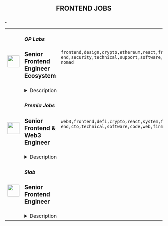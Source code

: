 <div align="center"><h2>FRONTEND JOBS</h2></div><table><tr>
                <td width="100" height="100" rowspan="2">
                    <img src="https://remoteok.com/assets/img/jobs/dde93ea7f1d4a7df0f86cb2260e3500c1677482138.peg" width="38px" height="auto">
                </td>
                <td width="300">
                    <h5>OP Labs</h5>
                    <h3>Senior Frontend Engineer Ecosystem</h3>
                </td>
                <td width="300">
                    <code>frontend,design,crypto,ethereum,react,front-end,security,technical,support,software,growth,ui,code,web,javascript,typescript,senior,analytics,recruiting,engineer,digital nomad</code>
                </td>
                <td width="200">
                <text>8 days ago</text>
                </td>
                <td width="100" rowspan="2">
                <a href="https://remoteOK.com/remote-jobs/remote-senior-frontend-engineer-ecosystem-op-labs-200893" align="right" target="_blank">Apply</a>
                </td>
            </tr>
            <tr>
                <td colspan="3">
                <details><summary>Description</summary>
                <div class="content-intro">
<p>From the code to the values, we are Ethereum-aligned. We believe Ethereum has the potential to solve some of humanityâs most crucial coordination issues. Since our initial inception as a non-profit research group, we have have sought to scale both its technology and values.</p>
<p>At present the most pressing bottleneck to the growth of Ethereum is its performance and scalability. We are building the most elegant solution to this problem. We do this out in the open because we believe in open source and its ability to accelerate innovation.</p>
<p>Not only do we improve Ethereum's performance by orders of magnitude, we donate 100% of the profits generated from doing so to Ethereum public goods. We do this because we believe the future of the open internet is too important to be left to chance. By operating as a Public Benefit Corporation we're able to align private incentives with public good and create a positive-sum economic model that provides a sustainable future for the internet.</p>
</div><p>We are hiring a Frontend Engineer to join our Ecosystem pod in building products that drive growth to Optimism. The person in this role will work closely with product, design and analytics teams and have a meaningful impact on the Optimism user experience.</p>
<h3>What are the role responsibilities?</h3>
<ul>
<li>Shape and build products that drive growth of the protocol</li>
<li>Contribute to iterations on Optimismâs governance and identity work</li>
<li>Work with launch partners from across the Ethereum ecosystem</li>
<li>Collect and provide feedback on the Optimism builder experience</li>
<li>Work with design team to fine-tune the Optimism design system</li>
<li>Create smooth and elegant user experience with modern-day Javascript based UI frameworks like React</li>
</ul>
<h3>What skills do you bring?</h3>
<ul>
<li>A strong background in product-centric software development </li>
<li>Experience working on a highly cross-functional team</li>
<li>Fluency in React and Typescript with knowledge of current best practices and understanding of the trends and technical progression of web frameworks and design patterns</li>
<li>Familiarity with front-end architecture, including performance, security and usability</li>
<li>Experience implementing web experiences for desktop and responsive experiences for mobile</li>
<li>Knowledge of blockchain fundamentals and the crypto landscape a strong plus</li>
</ul>
<h3>Recent Eosystem Pod projects:</h3>
<ul>
<li>
<a href="https://app.optimism.io/quests" rel="noopener noreferrer nofollow">Quests</a> (onboarding)</li>
<li>
<a href="https://community.optimism.io/docs/governance/attestation-station/" rel="noopener noreferrer nofollow">The AttestationStation</a> (identity layer)</li>
<li>
<a href="https://app.optimism.io/optimist-nft" rel="noopener noreferrer nofollow">The Optimist NFT</a> (identity layer)</li>
</ul><div class="content-conclusion">
<h3>What you'll like about us:</h3>
<ul>
<li>We take care of our employeesâfrom fully paid medical, dental and vision to a 4% 401K match, we've got you coveredâlearn more about our<a href="https://oplabs.notion.site/OP-Labs-PBC-Hiring-FAQ-79f82dd0763e4344b99e9ce3ea1728da" target="_blank" rel="noopener noreferrer nofollow"> <strong>benefits, culture and all recruiting FAQ here.</strong></a>
</li>
<li>We take pride in the accomplishments of our teammates and support each other in doing the best work of our careers.</li>
<li>Our team is a diverse group of people from a variety of backgrounds and interests. We cherish our eclecticism and consider it a great strength.</li>
<li>We have a transparent, feedback-driven and fun-centric culture.</li>
<li>We are a team of buildersâour founding team has been working on Ethereum scalability since 2015.</li>
</ul>
<p><strong>We strongly encourage candidates of all different backgrounds to apply.</strong> We believe that our work is stronger with a variety of perspectives, and weâre eager to further diversify our company. If you have a background that you feel would make an impact at Optimism, please consider applying. Weâre committed to building an inclusive, supportive place for you to do the best work of your career.</p>
</div><br/><br/>Please mention the word **OVERTAKE** and tag RNTQuMTU2LjY1LjE1OA== when applying to show you read the job post completely (#RNTQuMTU2LjY1LjE1OA==). This is a beta feature to avoid spam applicants. Companies can search these words to find applicants that read this and see they're human.
                </details>
                </td>
            </tr>,<tr>
                <td width="100" height="100" rowspan="2">
                    <img src="https://remoteok.com/assets/img/jobs/e42d39f81ce6a22e194c5ad651578a341677482126.peg" width="38px" height="auto">
                </td>
                <td width="300">
                    <h5>Premia Jobs</h5>
                    <h3>Senior Frontend & Web3 Engineer</h3>
                </td>
                <td width="300">
                    <code>web3,frontend,defi,crypto,react,system,front-end,cto,technical,software,code,web,financial,senior,marketing,analytics,engineer,engineering</code>
                </td>
                <td width="200">
                <text>8 days ago</text>
                </td>
                <td width="100" rowspan="2">
                <a href="https://remoteOK.com/remote-jobs/remote-senior-frontend-web3-engineer-premia-jobs-200892" align="right" target="_blank">Apply</a>
                </td>
            </tr>
            <tr>
                <td colspan="3">
                <details><summary>Description</summary>
                <div><b>Senior Frontend & Web3 Engineer - Remote</b></div><div><br></div><div>Premia is a decentralized options platform connecting traders and liquidity providers of all backgrounds.  Offering non-custodial options to hedge, speculate, or earn yield on your digital assets.  Premia offers first of its kind automated market maker solutions in the DeFi space for Options Contracts through our use of Smart Liquidity Pools and Dynamic Pricing.  Premia enables best-in-class pricing based on market volatility, providing fully-featured peer-to-pool trading and capital efficiency to DeFi options.</div><div> </div><div>We are one of the smallest and most impactful teams in crypto. We are a globally distributed organization, with all positions being fully remote.</div><div> </div><div>Weâre looking for a passionate, self-motivated engineer to help us build the next generation of financial products. As a dedicated frontend hire, you will gain ownership over our existing suite of web products, as well as the ability to influence the creation, design, and execution of future products. You will be responsible for ensuring a consistent, high-quality user experience across trading interfaces, data-heavy analytics pages, documentation portals and more.</div><div><b> </b></div><div><b>Who are you?</b></div><div><span style="font-size:11pt;">A senior-level front-end engineer (JS/TS + React veteran) who is also crypto-native. At the very least, you understand and hold crypto assets or ideally have developed decentralized applications leveraging blockchain technology before, preferably EVM-compatible. </span></div><div><br></div><div><span style="font-size:11pt;">You are passionate about building bleeding-edge technology for the next iteration of the internet with the use of cryptography and understand the necessity for building beautiful and user-friendly GUIs in order to facilitate the transition to web3. </span></div><div><br></div><div><span style="font-size:11pt;">You have experience and are culturally aligned with fast-moving small teams. You have worked at remote (globally distributed) startups before. You are self-driven, are comfortable wearing many hats, can ship patches and features swiftly when needed. You can identify company priorities, own them, and iterate quickly to ship the best solution.</span></div><div><br></div><div><span style="font-size:11pt;">You can write and speak fluent English and have great communication skills.</span></div><div><br></div><div><b>The Role:</b></div><div><span style="font-size:11pt;">Engineers at Premia work with our CTO and our existing engineering team to innovate, architect, and develop user-facing features and new iterations of the Premia app, as well as our event indexing system (The Graph).</span></div><div><br></div><div><span style="font-size:11pt;">In addition, you will work closely with other departments such as Design, QA, Operations, and Marketing teams to successfully execute the implementation, testing, and deployment of new features.</span></div><div><br></div><div><span style="font-size:11pt;">As a senior engineer, you will help (mentor) other members of the team, and will make sure components and app pages are well optimized and running smoothly. </span></div><div><br></div><div><b>Responsibilities</b></div><div><span style="font-size:11pt;">-Design, scope, and estimate complex features at the component level.</span></div><div><span style="font-size:11pt;">-Build, test, and ship features, patches, and updates to our web app.</span></div><div><span style="font-size:11pt;">-Collaborate with the team and cross-functional partners on all aspects of product development.</span></div><div><span style="font-size:11pt;">-Identify and advocate for team-wide areas of improvement and best practices.</span></div><div><span style="font-size:11pt;">-Mentor team members to refine their technical and architectural skills.</span></div><div><span style="font-size:11pt;">-Help maintain our subgraph repository written in AssemblyScript (JS subset)</span></div><div><br></div><div><b>Requirements</b></div><div><span style="font-size:11pt;">-Experience owning and shipping products</span></div><div><span style="font-size:11pt;">-5+ years of industry experience in software engineering</span></div><div>
<span style="font-size:11pt;">-A mastery of Javascript, Typescript, and React with an understanding of encryption and cryptography </span> <span style="font-size:11pt;">fundamentals.</span>
</div><div><span style="font-size:11pt;">-Experience working with GraphQL</span></div><div><span style="font-size:11pt;">-Basic web3 understanding: Wallets, transactions, explorers, POW/POS, gas price, etc.</span></div><div><span style="font-size:11pt;">-Ability to quickly iterate and ship code using test-driven development patterns</span></div><div><span style="font-size:11pt;">-Ability to build modern, event-driven React frontends, converting Figma designs into functional components</span></div><div><span style="font-size:11pt;">-Mastery of CSS, preferably via a library like MaterialUI</span></div><div><span style="font-size:11pt;">-Experience with version control, such as Git</span></div><div><span style="font-size:11pt;">-Knowledge of engineering best practices such as continuous integration</span></div><div><span style="font-size:11pt;">-Exceptional judgment, problem-solving skills, and an analytical mindset</span></div><div><span style="font-size:11pt;">-Ability to work in areas beyond your comfort zone and motivated by personal growth</span></div><div><span style="font-size:11pt;">-A passion for learning and a self-awareness of your learning style</span></div><div><span style="font-size:11pt;">-(Nice to have) Previous experience with web3.js or ethers.js libraries. </span></div><div><br></div><div><b>Benefits</b></div><div>Work from anywhere (Remote first), Flexible working hours, Flexible vacation policy, Competitive Salary + Token bonus (portion or all can be paid in Crypto).  Premia is committed to a diverse and inclusive workplace and is an equal opportunity employer. We do not discriminate on the basis of race, national origin, gender, gender identity, sexual orientation, protected veteran status, disability, age, or other legally protected status.</div><div><br></div><div>Premia welcomes all qualified persons to apply. Compensation will be competitive and commensurate with experience. This is a full time role.</div><div><br></div><div>To find out more you can view their website at <a href="https://premia.finance/" class="postings-link" rel="noopener noreferrer nofollow">https://premia.finance/</a>
</div><br/><br/>Please mention the word **EXPERTLY** and tag RNTQuMTU2LjY1LjE1OA== when applying to show you read the job post completely (#RNTQuMTU2LjY1LjE1OA==). This is a beta feature to avoid spam applicants. Companies can search these words to find applicants that read this and see they're human.
                </details>
                </td>
            </tr>,<tr>
                <td width="100" height="100" rowspan="2">
                    <img src="https://pbs.twimg.com/profile_images/1445184469132926979/udMW3mSs_400x400.jpg" width="38px" height="auto">
                </td>
                <td width="300">
                    <h5>Slab</h5>
                    <h3>Senior Frontend Engineer</h3>
                </td>
                <td width="300">
                    <code></code>
                </td>
                <td width="200">
                <text>0 days ago</text>
                </td>
                <td width="100" rowspan="2">
                <a href="https://jobs.lever.co/slab/287fe35f-9e9d-4d5a-a2d5-d1d7fc67c347" align="right" target="_blank">Apply</a>
                </td>
            </tr>
            <tr>
                <td colspan="3">
                <details><summary>Description</summary>
                <div class="section page-centered" data-qa="job-description"><div><b style="font-size: 18px">About: </b></div><div><br></div><div>At&nbsp;<a href="https://slab.com/" class="postings-link">Slab</a>, we believe that knowledge is the foundation of any organization's success. When a team's collective knowledge is accessible, that team's potential is limitless. That's why we're making the workplace a source of learning and purpose through knowledge-sharing. Our product helps teams easily create, organize, and discover knowledge across the entire company, from non-technical to tech-savvy. Thousands of customers rely on Slab across their entire workforces, including Asana, Benchling, and Fivetran.</div><div><br></div><div>As a small product-focused company, you'll join a team of experienced engineers, working on shipping features that delight users, fixing issues that get in their way while keeping our codebase, infrastructure, and tooling modern and well-maintained. We are globally distributed, with processes that minimize meetings and overhead, letting makers build on the maker's schedule.</div></div><div class="section page-centered"><div><h3>Technologies we use</h3><ul class="posting-requirements plain-list"><ul><li>React + TypeScript + Sass</li><li>GraphQL + Apollo + Absinthe</li><li>Elixir + Phoenix</li><li>Postgres + Redis</li><li>Docker + Kubernetes</li><li>Google Cloud Platform </li></ul></ul></div></div><div class="section page-centered"><div><h3>Sound like you? </h3><ul class="posting-requirements plain-list"><ul><li>You have a strong technical background, with experience solving complex engineering challenges</li><li>You love delighting users with great product experiences and resolving issues that get in their way</li><li>You're curious to learn and demonstrate the ability to do so very quickly</li><li>You communicate with clearly and concisely, whether with teammates or users</li><li>You are self-motivated and possess a strong work ethic</li><li>You are passionate about knowledge-sharing and identify with Slab's mission and values</li></ul></ul></div></div><div class="section page-centered"><div><h3>What we value:</h3><ul class="posting-requirements plain-list"><ul><li><b>Stay lean</b>&nbsp;- We strive for the greatest possible impact with the fewest number of employees. We empower our teammates with the most leveraged tools and efficient processes.</li><li><b>Default to open</b>&nbsp;- We encourage and nurture open exchanges of knowledge and ideas — while acting with respect and regard for each other.</li><li><b>Think rigorously</b>&nbsp;- We act and execute after careful thought and examination of known information, while acknowledging the risks we accept in its absence.</li><li><b>Say no</b>&nbsp;- We aim to deliver exceptionally high value in a small set of focus areas. We willingly abstain from good ideas to give only the most promising paths the attention they deserve.</li><li><b>The best prevails</b>&nbsp;- Whether an idea or an individual, the best will rise to the top at Slab. Ideas we pursue can come from anywhere, and individuals gain responsibilities due to outperformance.</li><li><b>Global optimization</b>&nbsp;- We believe that our mission — to make the workplace a source of learning and purpose — is the ultimate priority, above any single project, team, or individual.</li></ul></ul></div></div><div class="section page-centered"><div><h3>Benefits:</h3><ul class="posting-requirements plain-list"><ul><li>Full health insurance (USA) or stipend (International)</li><li>Wellness &amp; remote work stipends</li><li>$5k workspace setup, renewed biannually</li><li>7-year options exercise window</li></ul></ul></div></div><!--[2022-11-28] [GOLD-2535] Remove payTransparencyV1 when feature flag is fully removed--><div class="section page-centered" data-qa="closing-description"><div><i>Slab is an equal opportunity employer. We welcome people of diverse backgrounds, experiences, and perspectives.</i></div></div><div class="section page-centered last-section-apply" data-qa="btn-apply-bottom"><a class="postings-btn template-btn-submit hex-color" data-qa="show-page-apply" href="https://jobs.lever.co/slab/287fe35f-9e9d-4d5a-a2d5-d1d7fc67c347/apply">Apply for this job</a></div>
                </details>
                </td>
            </tr></table>